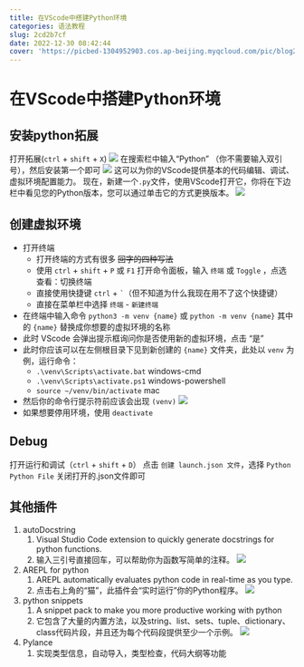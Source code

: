 ```yaml
---
title: 在VScode中搭建Python环境
categories: 语法教程
slug: 2cd2b7cf
date: 2022-12-30 08:42:44
cover: 'https://picbed-1304952903.cos.ap-beijing.myqcloud.com/pic/blog202302091657180.png'
---
```

# 在VScode中搭建Python环境

## 安装python拓展

打开拓展(`ctrl` + `shift` + `X`)
![](https://picbed-1304952903.cos.ap-beijing.myqcloud.com/pic/blog20221230084551.png)
在搜索栏中输入“Python” （你不需要输入双引号），然后安装第一个即可
![](https://picbed-1304952903.cos.ap-beijing.myqcloud.com/pic/blog20221230084810.png)
这可以为你的VScode提供基本的代码编辑、调试、虚拟环境配置能力。
现在，新建一个`.py`文件，使用VScode打开它，你将在下边栏中看见您的Python版本，您可以通过单击它的方式更换版本。
![](https://picbed-1304952903.cos.ap-beijing.myqcloud.com/pic/blogPython.gif)

## 创建虚拟环境
- 打开终端
  - 打开终端的方式有很多 ~~回字的四种写法~~ 
  - 使用 `ctrl` + `shift` + `P` 或 `F1` 打开命令面板，输入 `终端` 或 `Toggle` ，点选 查看：切换终端
  - 直接使用快捷键 `ctrl` + `` ` ``（但不知道为什么我现在用不了这个快捷键）
  - 直接在菜单栏中选择 `终端` - `新建终端`
- 在终端中输入命令 `python3 -m venv {name}` 或 `python -m venv {name}`  其中的 `{name}` 替换成你想要的虚拟环境的名称
- 此时 VScode 会弹出提示框询问你是否使用新的虚拟环境，点击 “是”
- 此时你应该可以在左侧根目录下见到新创建的 `{name}` 文件夹，此处以 `venv` 为例，运行命令：
  - `.\venv\Scripts\activate.bat` windows-cmd
  - `.\venv\Scripts\activate.ps1` windows-powershell
  - `source ~/venv/bin/activate` mac
- 然后你的命令行提示符前应该会出现 `(venv)`
  ![](https://picbed-1304952903.cos.ap-beijing.myqcloud.com/pic/blogPowershellVenv.gif)
- 如果想要停用环境，使用 `deactivate`
## Debug
打开运行和调试（`ctrl` + `shift` + `D`）
点击 `创建 launch.json 文件`，选择 `Python` `Python File`
关闭打开的.json文件即可

## 其他插件
1. autoDocstring
   1. Visual Studio Code extension to quickly generate docstrings for python functions.
   2. 输入三引号直接回车，可以帮助你为函数写简单的注释。
   ![](https://picbed-1304952903.cos.ap-beijing.myqcloud.com/pic/blogPythonDoc.gif)
2. AREPL for python
   1. AREPL automatically evaluates python code in real-time as you type.
   2. 点击右上角的“猫”，此插件会“实时运行”你的Python程序。
   ![](https://picbed-1304952903.cos.ap-beijing.myqcloud.com/pic/blog20221230095214.png)
3. python snippets
   1. A snippet pack to make you more productive working with python
   2. 它包含了大量的内置方法，以及string、list、sets、tuple、dictionary、class代码片段，并且还为每个代码段提供至少一个示例。
   ![](https://picbed-1304952903.cos.ap-beijing.myqcloud.com/pic/blogSnippet.gif)
4. Pylance
   1. 实现类型信息，自动导入，类型检查，代码大纲等功能